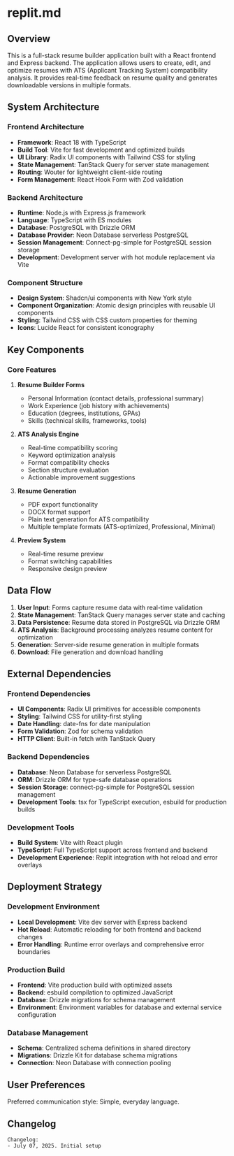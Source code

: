 # replit.md

## Overview

This is a full-stack resume builder application built with a React frontend and Express backend. The application allows users to create, edit, and optimize resumes with ATS (Applicant Tracking System) compatibility analysis. It provides real-time feedback on resume quality and generates downloadable versions in multiple formats.

## System Architecture

### Frontend Architecture
- **Framework**: React 18 with TypeScript
- **Build Tool**: Vite for fast development and optimized builds
- **UI Library**: Radix UI components with Tailwind CSS for styling
- **State Management**: TanStack Query for server state management
- **Routing**: Wouter for lightweight client-side routing
- **Form Management**: React Hook Form with Zod validation

### Backend Architecture
- **Runtime**: Node.js with Express.js framework
- **Language**: TypeScript with ES modules
- **Database**: PostgreSQL with Drizzle ORM
- **Database Provider**: Neon Database serverless PostgreSQL
- **Session Management**: Connect-pg-simple for PostgreSQL session storage
- **Development**: Development server with hot module replacement via Vite

### Component Structure
- **Design System**: Shadcn/ui components with New York style
- **Component Organization**: Atomic design principles with reusable UI components
- **Styling**: Tailwind CSS with CSS custom properties for theming
- **Icons**: Lucide React for consistent iconography

## Key Components

### Core Features
1. **Resume Builder Forms**
   - Personal Information (contact details, professional summary)
   - Work Experience (job history with achievements)
   - Education (degrees, institutions, GPAs)
   - Skills (technical skills, frameworks, tools)

2. **ATS Analysis Engine**
   - Real-time compatibility scoring
   - Keyword optimization analysis
   - Format compatibility checks
   - Section structure evaluation
   - Actionable improvement suggestions

3. **Resume Generation**
   - PDF export functionality
   - DOCX format support
   - Plain text generation for ATS compatibility
   - Multiple template formats (ATS-optimized, Professional, Minimal)

4. **Preview System**
   - Real-time resume preview
   - Format switching capabilities
   - Responsive design preview

## Data Flow

1. **User Input**: Forms capture resume data with real-time validation
2. **State Management**: TanStack Query manages server state and caching
3. **Data Persistence**: Resume data stored in PostgreSQL via Drizzle ORM
4. **ATS Analysis**: Background processing analyzes resume content for optimization
5. **Generation**: Server-side resume generation in multiple formats
6. **Download**: File generation and download handling

## External Dependencies

### Frontend Dependencies
- **UI Components**: Radix UI primitives for accessible components
- **Styling**: Tailwind CSS for utility-first styling
- **Date Handling**: date-fns for date manipulation
- **Form Validation**: Zod for schema validation
- **HTTP Client**: Built-in fetch with TanStack Query

### Backend Dependencies
- **Database**: Neon Database for serverless PostgreSQL
- **ORM**: Drizzle ORM for type-safe database operations
- **Session Storage**: connect-pg-simple for PostgreSQL session management
- **Development Tools**: tsx for TypeScript execution, esbuild for production builds

### Development Tools
- **Build System**: Vite with React plugin
- **TypeScript**: Full TypeScript support across frontend and backend
- **Development Experience**: Replit integration with hot reload and error overlays

## Deployment Strategy

### Development Environment
- **Local Development**: Vite dev server with Express backend
- **Hot Reload**: Automatic reloading for both frontend and backend changes
- **Error Handling**: Runtime error overlays and comprehensive error boundaries

### Production Build
- **Frontend**: Vite production build with optimized assets
- **Backend**: esbuild compilation to optimized JavaScript
- **Database**: Drizzle migrations for schema management
- **Environment**: Environment variables for database and external service configuration

### Database Management
- **Schema**: Centralized schema definitions in shared directory
- **Migrations**: Drizzle Kit for database schema migrations
- **Connection**: Neon Database with connection pooling

## User Preferences

Preferred communication style: Simple, everyday language.

## Changelog

```
Changelog:
- July 07, 2025. Initial setup
```